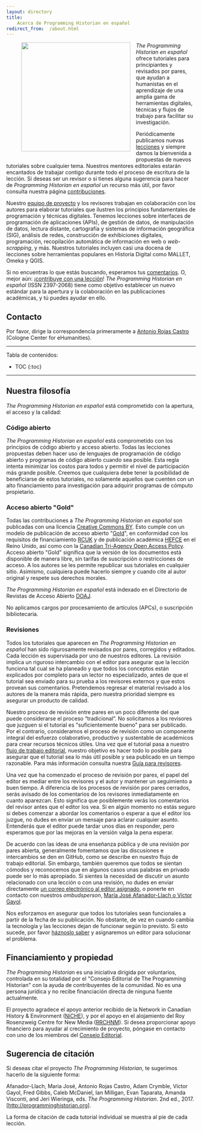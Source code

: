 ```yaml
---  
layout: directory
title:  
    Acerca de Programming Historian en español
redirect_from:  /about.html
---
```


<figure>
	<img src="{{ site.baseurl }}/images/about.png" width="290px" style="float: left; margin-right: 15px; margin-bottom: 15px;" />
</figure>

*The Programming Historian en español* ofrece tutoriales para principiantes y revisados por pares, que ayudan a humanistas en el aprendizaje de una amplia gama de herramientas digitales, técnicas y flujos de trabajo para facilitar su investigación.

Periódicamente publicamos nuevas [lecciones] y siempre damos la bienvenida a  propuestas de nuevos tutoriales sobre cualquier tema. Nuestros mentores editoriales estarán encantados de trabajar contigo durante todo el proceso de escritura de la lección. Si deseas ser un revisor o si tienes alguna sugerencia para hacer de *Programming Historian en español* un recurso más útil, por favor consulta nuestra página [contribuciones].

Nuestro [equipo de proyecto] y los revisores trabajan en colaboración con los autores para elaborar tutoriales que ilustren los principios fundamentales de programación y técnicas digitales. Tenemos lecciones sobre interfaces de programación de aplicaciones (APIs), de gestión de datos, de manipulación de datos, lectura distante, cartografía y sistemas de información geográfica (SIG), análisis de redes, construcción de exhibiciones digitales, programación, recopilación automática de información en web o *web-scrapping*, y más. Nuestros tutoriales incluyen casi una docena de lecciones sobre herramientas populares en Historia Digital como MALLET, Omeka y QGIS.

Si no encuentras lo que estás buscando, esperamos tus [comentarios]. O, mejor aún: ¡[contribuye con una lección]! *The Programming Historian en español* (ISSN 2397-2068) tiene como objetivo establecer un nuevo estándar para la apertura y la colaboración en las publicaciones académicas, y tú puedes ayudar en ello.

## Contacto

Por favor, dirige la correspondencia primeramente a [Antonio Rojas Castro] (Cologne Center for eHumanities).

- - - - - 

Tabla de contenidos:

* TOC
{:toc}

- - - - - 


## Nuestra filosofía

*The Programming Historian en español* está comprometido con la apertura, el acceso y la calidad:

### Código abierto

*The Programming Historian en español* está comprometido con los principios de código abierto y acceso abierto. Todas las lecciones propuestas deben hacer uso de lenguajes de programación de código abierto y programas de código abierto cuando sea posible. Esta regla intenta minimizar los costos para todos y permitir el nivel de participación más grande posible. Creemos que cualquiera debe tener la posibilidad de beneficiarse de estos tutoriales, no solamente aquellos que cuenten con un alto financiamiento para investigación para adquirir programas de cómputo propietario.

### Acceso abierto "Gold"

Todas las contribuciones a *The Programming Historian en español* son publicadas con una licencia [Creative Commons BY]. Esto cumple con un modelo de publicación de acceso abierto "[Gold]", en conformidad con los requisitos de financiamiento [RCUK] y de publicación académica [HEFCE] en el Reino Unido, así como con la [Canadian Tri-Agency Open Access Policy]. Acceso abierto "Gold" significa que la versión de los documentos está disponible de manera libre, sin tarifas de suscripción o restricciones de acceso. A los autores se les permite republicar sus tutoriales en cualquier sitio. Asimismo, cualquiera puede hacerlo siempre y cuando cite al autor original y respete sus derechos morales.

*The Programming Historian en español* está indexado en el Directorio de Revistas de Acceso Abierto [DOAJ].

No aplicamos cargos por procesamiento de artículos (APCs), o suscripción bibliotecaria.

### Revisiones

Todos los tutoriales que aparecen en *The Programming Historian en español* han sido rigurosamente revisados por pares, corregidos y editados. Cada lección es supervisada por uno de nuestros editores. La revisión implica un riguroso intercambio con el editor para asegurar que la lección funciona tal cual se ha planeado y que todos los conceptos están explicados por completo para un lector no especializado, antes de que el tutorial sea enviado para su prueba a los revisores externos y que estos provean sus comentarios. Pretendemos regresar el material revisado a los autores de la manera más rápida, pero nuestra prioridad siempre es asegurar un producto de calidad.

Nuestro proceso de revisión entre pares en un poco diferente del que puede considerarse el proceso “tradicional”. No solicitamos a los revisores que juzguen si el tutorial es "suficientemente bueno" para ser publicado. Por el contrario, consideramos el proceso de revisión como un componente integral del esfuerzo colaborativo, productivo y sustentable de académicos para crear recursos técnicos útiles. Una vez que el tutorial pasa a nuestro [flujo de trabajo editorial], nuestro objetivo es hacer todo lo posible para asegurar que el tutorial sea lo más útil posible y sea publicado en un tiempo razonable. Para más información consulta nuestra [Guía para revisores].

Una vez que ha comenzado el proceso de revisión por pares, el papel del editor es mediar entre los revisores y el autor y mantener un seguimiento a buen tiempo. A diferencia de los procesos de revisión por pares cerrados, serás avisado de los comentarios de los revisores inmediatamente en cuanto aparezcan. Esto significa que posiblemente verás los comentarios del revisor antes que el editor los vea. Si en algún momento no estás seguro si debes comenzar a abordar los comentarios o esperar a que el editor los juzgue, no dudes en enviar un mensaje para aclarar cualquier asunto. Entenderás que el editor puede tardar unos días en responder, pero esperamos que por las mejoras en la versión valga la pena esperar.

De acuerdo con las ideas de una enseñanza pública y de una revisión por pares abierta, generalmente fomentamos que las discusiones e intercambios se den en GitHub, como se describe en nuestro flujo de trabajo editorial. Sin embargo, también queremos que todos se sientan cómodos y reconocemos que en algunos casos unas palabras en privado puede ser lo más apropiado. Si sientes la necesidad de discutir un asunto relacionado con una lección o con una revisión, no dudes en enviar directamente [un correo electrónico al editor asignado], o ponerte en contacto con nuestros *ombudsperson*, [María José Afanador-Llach o Víctor Gayol].

Nos esforzamos en asegurar que todos los tutoriales sean funcionales a partir de la fecha de su publicación. No obstante, de vez en cuando cambia la tecnología y las lecciones dejan de funcionar según lo previsto. Si esto sucede, por favor [háznoslo saber] y asignaremos un editor para solucionar el problema.

## Financiamiento y propiedad

*The Programming Historian* es una iniciativa dirigida por voluntarios, controlada en su totalidad por el "Consejo Editorial de The Programming Historian" con la ayuda de contribuyentes de la comunidad. No es una persona jurídica y no recibe financiación directa de ninguna fuente actualmente.

El proyecto agradece el apoyo anterior recibido de la Network in Canadian History &amp; Environment ([NiCHE]), y por el apoyo en el alojamiento del Roy Rosenzweig Centre for New Media ([RRCHNM]). Si desea proporcionar apoyo financiero para ayudar al crecimiento de proyecto, póngase en contacto con uno de los miembros del [Consejo Editorial].

## Sugerencia de citación

Si deseas citar el proyecto *The Programming Historian*, te sugerimos hacerlo de la siguiente forma:

Afanador-Llach, Maria José, Antonio Rojas Castro, Adam Crymble, Víctor Gayol, Fred Gibbs, Caleb McDaniel, Ian Milligan, Evan Taparata, Amanda Visconti, and Jeri Wieringa, eds. _The Programming Historian_. 2nd ed., 2017. [http://programminghistorian.org].

La forma de citación de cada tutorial individual se muestra al pie de cada lección.



[lecciones]: http://programminghistorian.org/es/lecciones
[contribuciones]: http://programminghistorian.org/es/contribuciones
[equipo de proyecto]: http://programminghistorian.org/es/equipo-de-proyecto
[comentarios]: http://programminghistorian.org/es/retroalimentacion
[contribuye con una lección]: http://programminghistorian.org/es/contribuciones
[Antonio Rojas Castro]: mailto:rojas.castro.antonio@gmail.com
[Creative Commons BY]: https://creativecommons.org/licenses/by/2.0/
[Gold]: https://en.wikipedia.org/wiki/Open_access
[RCUK]: http://www.rcuk.ac.uk/research/openaccess/
[HEFCE]: http://www.hefce.ac.uk/rsrch/oa/">HEFCE
[Canadian Tri-Agency Open Access Policy]: http://www.science.gc.ca/default.asp?lang=En&amp;n=F6765465-1
[DOAJ]: https://doaj.org/toc/2397-2068
[flujo de trabajo editorial]: http://programminghistorian.org/es/flujo-de-trabajo-nuevas-lecciones
[Guía para revisores]: http://programminghistorian.org/es/guia-para-revisores
[un correo electrónico al editor asignado]: http://programminghistorian.org/es/equipo-de-proyecto
[María José Afanador-Llach o Víctor Gayol]: http://programminghistorian.org/es/equipo-de-proyecto
[háznoslo saber]: http://programminghistorian.org/es/retroalimentacion
[NiCHE]: http://niche-canada.org/
[RRCHNM]: http://chnm.gmu.edu/
[Consejo Editorial]: http://programminghistorian.org/es/equipo-de-proyecto
[http://programminghistorian.org]: http://programminghistorian.org/
